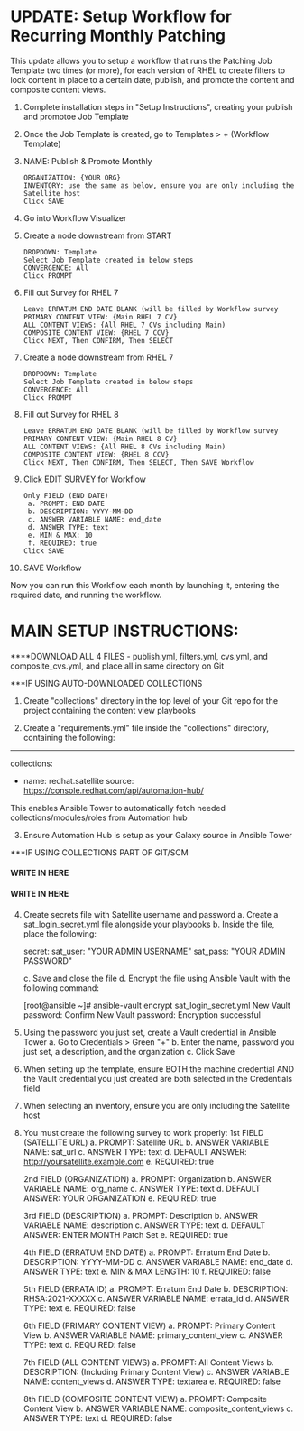 # UPDATE: Setup Workflow for Recurring Monthly Patching

This update allows you to setup a workflow that runs the Patching Job Template two times (or more), for each version of RHEL
to create filters to lock content in place to a certain date, publish, and promote the content and composite content views.


1. Complete installation steps in "Setup Instructions", creating your publish and promotoe Job Template

2. Once the Job Template is created, go to Templates > + (Workflow Template)

3. NAME: Publish & Promote Monthly
   ```
   ORGANIZATION: {YOUR ORG}
   INVENTORY: use the same as below, ensure you are only including the Satellite host
   Click SAVE
   ```
4. Go into Workflow Visualizer

5. Create a node downstream from START
   ```
   DROPDOWN: Template
   Select Job Template created in below steps
   CONVERGENCE: All
   Click PROMPT
   ```
6. Fill out Survey for RHEL 7
   ```
   Leave ERRATUM END DATE BLANK (will be filled by Workflow survey
   PRIMARY CONTENT VIEW: {Main RHEL 7 CV}
   ALL CONTENT VIEWS: {All RHEL 7 CVs including Main)
   COMPOSITE CONTENT VIEW: {RHEL 7 CCV}
   Click NEXT, Then CONFIRM, Then SELECT
   ```
7. Create a node downstream from RHEL 7
   ```
   DROPDOWN: Template
   Select Job Template created in below steps
   CONVERGENCE: All
   Click PROMPT
   ```
8. Fill out Survey for RHEL 8
   ```
   Leave ERRATUM END DATE BLANK (will be filled by Workflow survey
   PRIMARY CONTENT VIEW: {Main RHEL 8 CV}
   ALL CONTENT VIEWS: {All RHEL 8 CVs including Main)
   COMPOSITE CONTENT VIEW: {RHEL 8 CCV}
   Click NEXT, Then CONFIRM, Then SELECT, Then SAVE Workflow
   ```
9. Click EDIT SURVEY for Workflow
   ```
   Only FIELD (END DATE)
    a. PROMPT: END DATE
    b. DESCRIPTION: YYYY-MM-DD
    c. ANSWER VARIABLE NAME: end_date
    d. ANSWER TYPE: text
    e. MIN & MAX: 10
    f. REQUIRED: true
   Click SAVE
   ```
 10. SAVE Workflow
 
 Now you can run this Workflow each month by launching it, entering the required date, and running the workflow.
 

# MAIN SETUP INSTRUCTIONS:

****DOWNLOAD ALL 4 FILES - publish.yml, filters.yml, cvs.yml, and composite_cvs.yml, and place all in same directory on Git

***IF USING AUTO-DOWNLOADED COLLECTIONS

1. Create "collections" directory in the top level of your Git repo for the project containing the content view playbooks

2. Create a "requirements.yml" file inside the "collections" directory, containing the following:

---
collections:
  - name: redhat.satellite
    source: https://console.redhat.com/api/automation-hub/

This enables Ansible Tower to automatically fetch needed collections/modules/roles from Automation hub

3. Ensure Automation Hub is setup as your Galaxy source in Ansible Tower


***IF USING COLLECTIONS PART OF GIT/SCM

####
#### WRITE IN HERE
#### WRITE IN HERE
####

4. Create secrets file with Satellite username and password
    a. Create a sat_login_secret.yml file alongside your playbooks
    b. Inside the file, place the following:

    secret:
      sat_user: "YOUR ADMIN USERNAME"
      sat_pass: "YOUR ADMIN PASSWORD"

    c. Save and close the file
    d. Encrypt the file using Ansible Vault with the following command:

    [root@ansible ~]# ansible-vault encrypt sat_login_secret.yml
    New Vault password:
    Confirm New Vault password:
    Encryption successful

5. Using the password you just set, create a Vault credential in Ansible Tower
    a. Go to Credentials > Green "+"
    b. Enter the name, password you just set, a description, and the organization
    c. Click Save

6. When setting up the template, ensure BOTH the machine credential AND the Vault credential you just created are both selected in the Credentials field

7. When selecting an inventory, ensure you are only including the Satellite host

8. You must create the following survey to work properly:
    1st FIELD (SATELLITE URL)
    a. PROMPT: Satellite URL
    b. ANSWER VARIABLE NAME: sat_url
    c. ANSWER TYPE: text
    d. DEFAULT ANSWER: http://yoursatellite.example.com
    e. REQUIRED: true

    2nd FIELD (ORGANIZATION)
    a. PROMPT: Organization
    b. ANSWER VARIABLE NAME: org_name
    c. ANSWER TYPE: text
    d. DEFAULT ANSWER: YOUR ORGANIZATION
    e. REQUIRED: true

    3rd FIELD (DESCRIPTION)
    a. PROMPT: Description
    b. ANSWER VARIABLE NAME: description
    c. ANSWER TYPE: text
    d. DEFAULT ANSWER: ENTER MONTH Patch Set
    e. REQUIRED: true
    
    4th FIELD (ERRATUM END DATE)
    a. PROMPT: Erratum End Date
    b. DESCRIPTION: YYYY-MM-DD
    c. ANSWER VARIABLE NAME: end_date
    d. ANSWER TYPE: text
    e. MIN & MAX LENGTH: 10
    f. REQUIRED: false
    
    5th FIELD (ERRATA ID)
    a. PROMPT: Erratum End Date
    b. DESCRIPTION: RHSA:2021-XXXXX
    c. ANSWER VARIABLE NAME: errata_id
    d. ANSWER TYPE: text
    e. REQUIRED: false
    
    6th FIELD (PRIMARY CONTENT VIEW)
    a. PROMPT: Primary Content View
    b. ANSWER VARIABLE NAME: primary_content_view
    c. ANSWER TYPE: text
    d. REQUIRED: false

    7th FIELD (ALL CONTENT VIEWS)
    a. PROMPT: All Content Views
    b. DESCRIPTION: (Including Primary Content View)
    c. ANSWER VARIABLE NAME: content_views
    d. ANSWER TYPE: textarea
    e. REQUIRED: false

    8th FIELD (COMPOSITE CONTENT VIEW)
    a. PROMPT: Composite Content View
    b. ANSWER VARIABLE NAME: composite_content_views
    c. ANSWER TYPE: text
    d. REQUIRED: false

